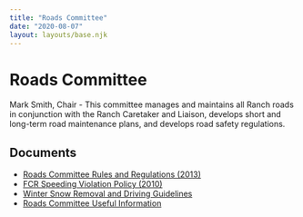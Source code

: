 ```yaml
---
title: "Roads Committee"
date: "2020-08-07"
layout: layouts/base.njk
---
```


# Roads Committee

Mark Smith, Chair - This committee manages and maintains all Ranch roads in conjunction with the Ranch Caretaker and Liaison, develops short and long-term road maintenance plans, and develops road safety regulations.

## Documents

- [Roads Committee Rules and Regulations (2013)](/static/2012/05/FCR-Road-Comm-Rules-and-Regulations-rev-2013_03.pdf)
- [FCR Speeding Violation Policy (2010)](/static/2012/05/FCR-Speeding-Violation-Policy-2010.pdf)
- [Winter Snow Removal and Driving Guidelines](/static/2022/02/FCR.WinterDriving.Updated2022-2.pdf)
- [Roads Committee Useful Information](/static/2022/02/Road-Committee-Useful-Information-2022.pdf)

